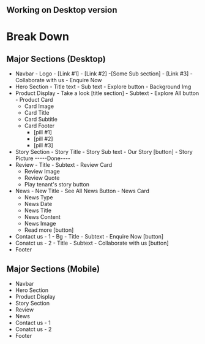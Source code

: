 ## Working on Desktop version
# Break Down

## Major Sections (Desktop)

   - Navbar
    - Logo
    - [Link #1]
    - [Link #2]
      -[Some Sub section]
    - [Link #3]
    - Collaborate with us 
    - Enquire Now
   - Hero Section 
    - Title text
    - Sub text 
    - Explore button
    - Background Img
   - Product Display 
    - Take a look [title section]
    - Subtext
    - Explore All button
    - Product Card  
      - Card Image 
      - Card Title 
      - Card Subtitle 
      - Card Footer
        - [pill #1]
        - [pill #2]
        - [pill #3]
   - Story Section
    - Story Title
    - Story Sub text 
    - Our Story [button]
    - Story Picture 
-----Done----
   - Review 
    - Title 
    - Subtext
    - Review Card
      - Review Image 
      - Review Quote 
      - Play tenant's story button
   - News 
    - New Title 
    - See All News Button 
    - News Card 
      - News Type 
      - News Date 
      - News Title 
      - News Content 
      - News Image 
      - Read more [button]
   - Contact us - 1
    - Bg 
    - Title 
    - Subtext 
    - Enquire Now [button]
   - Conatct us - 2
    - Title 
    - Subtext
    - Collaborate with us [button]
   - Footer 

## Major Sections (Mobile)
   - Navbar
   - Hero Section 
   - Product Display 
   - Story Section 
   - Review 
   - News 
   - Contact us - 1
   - Conatct us - 2
   - Footer
